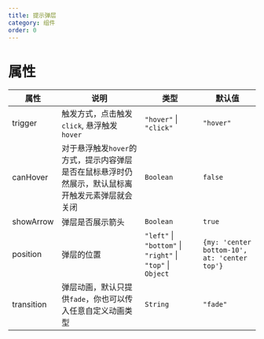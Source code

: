 ```yaml
---
title: 提示弹层
category: 组件
order: 0
---
```


# 属性

| 属性 | 说明 | 类型 | 默认值 |
| --- | --- | --- | --- |
| trigger | 触发方式，点击触发`click`, 悬浮触发`hover` | `"hover"` &#124; `"click"` | `"hover"` |
| canHover | 对于悬浮触发`hover`的方式，提示内容弹层是否在鼠标悬浮时仍然展示，默认鼠标离开触发元素弹层就会关闭 | `Boolean` | `false` |
| showArrow | 弹层是否展示箭头 | `Boolean` | `true` |
| position | 弹层的位置 | `"left"` &#124; `"bottom"` &#124; `"right"` &#124; `"top"` &#124; `Object` | `{my: 'center bottom-10', at: 'center top'}` |
| transition | 弹层动画，默认只提供`fade`，你也可以传入任意自定义动画类型 | `String` | `"fade"` |
